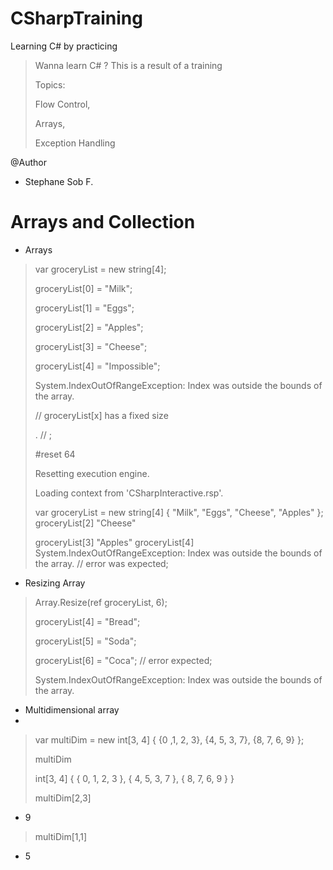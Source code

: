 # CSharpTraining

Learning C# by practicing


>
> Wanna learn C# ?
> This is a result of a training
> 
> Topics: 
> 
> Flow Control,
> 
> Arrays,
> 
> Exception Handling
>

@Author
- Stephane Sob F.


# Arrays and Collection
- Arrays
>
> var groceryList = new string[4];
> 
> groceryList[0] = "Milk";
> 
> groceryList[1] = "Eggs";
> 
> groceryList[2] = "Apples";
> 
> groceryList[3] = "Cheese";
> 
> groceryList[4] = "Impossible";
> 
> System.IndexOutOfRangeException: Index was outside the bounds of the array.
> 
> // groceryList[x] has a fixed size
> 
> . // ;
> 
> #reset 64
> 
> Resetting execution engine.
> 
> Loading context from 'CSharpInteractive.rsp'.
>
> var groceryList = new string[4] { "Milk", "Eggs", "Cheese", "Apples" };
> groceryList[2]
> "Cheese"
> 
> groceryList[3]
> "Apples"
> groceryList[4]
> System.IndexOutOfRangeException: Index was outside the bounds of the array.
> // error was expected;
> 
- Resizing Array
> 
> Array.Resize(ref groceryList, 6);
> 
> groceryList[4] = "Bread";
> 
> groceryList[5] = "Soda";
> 
> groceryList[6] = "Coca"; // error expected;
> 
> System.IndexOutOfRangeException: Index was outside the bounds of the array.
> 
- Multidimensional array
- 
>
>  var multiDim = new int[3, 4] {
> {0 ,1, 2, 3},
> {4, 5, 3, 7},
> {8, 7, 6, 9}
> };
> 
> multiDim
> 
> int[3, 4] { { 0, 1, 2, 3 }, { 4, 5, 3, 7 }, { 8, 7, 6, 9 } }
> 
> multiDim[2,3]
- 9
>
>  multiDim[1,1]
- 5
>
